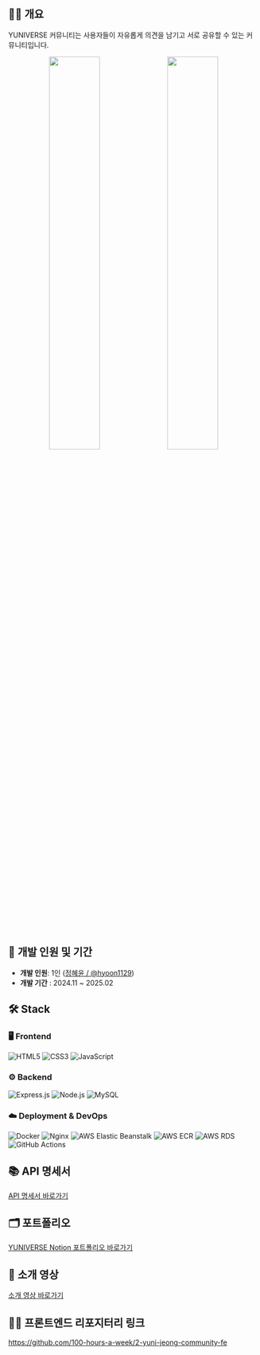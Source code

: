 ## **🧑‍🚀 개요**

YUNIVERSE 커뮤니티는 사용자들이 자유롭게 의견을 남기고 서로 공유할 수 있는 커뮤니티입니다.

<p align="center">
  <img src="https://github.com/user-attachments/assets/18b49944-35ad-4d2f-a9b9-9c79d6571dd2" width="45%"/>
  &nbsp;
  <img src="https://github.com/user-attachments/assets/6d0889f9-e99a-43bc-a2a8-4b882a989538" width="45%"/>
</p>

## **📆 개발 인원 및 기간**

- **개발 인원**: 1인 ([정혜윤 / @hyoon1129](https://github.com/hyoon1129))
- **개발 기간** : 2024.11 ~ 2025.02
## 🛠️ Stack

### 🖥️ Frontend
![HTML5](https://img.shields.io/badge/HTML5-E34F26?style=for-the-badge&logo=html5&logoColor=white)
![CSS3](https://img.shields.io/badge/CSS3-1572B6?style=for-the-badge&logo=css3&logoColor=white)
![JavaScript](https://img.shields.io/badge/JavaScript-F7DF1E?style=for-the-badge&logo=javascript&logoColor=black)

### ⚙️ Backend
![Express.js](https://img.shields.io/badge/Express-000000?style=for-the-badge&logo=express&logoColor=white)
![Node.js](https://img.shields.io/badge/Node.js-339933?style=for-the-badge&logo=node.js&logoColor=white)
![MySQL](https://img.shields.io/badge/MySQL-4479A1?style=for-the-badge&logo=mysql&logoColor=white)

### ☁️ Deployment & DevOps
![Docker](https://img.shields.io/badge/Docker-2496ED?style=for-the-badge&logo=docker&logoColor=white)
![Nginx](https://img.shields.io/badge/Nginx-009639?style=for-the-badge&logo=nginx&logoColor=white)
![AWS Elastic Beanstalk](https://img.shields.io/badge/AWS_Elastic_Beanstalk-FF9900?style=for-the-badge&logo=amazon-aws&logoColor=white)
![AWS ECR](https://img.shields.io/badge/AWS_ECR-527FFF?style=for-the-badge&logo=amazon-aws&logoColor=white)
![AWS RDS](https://img.shields.io/badge/AWS_RDS-527FFF?style=for-the-badge&logo=amazon-aws&logoColor=white)
![GitHub Actions](https://img.shields.io/badge/GitHub_Actions-2088FF?style=for-the-badge&logo=github-actions&logoColor=white)

## 📚 API 명세서

[API 명세서 바로가기](https://docs.google.com/spreadsheets/d/1f3hdD6YRIk1bbXVnr2VM5TaerXQaYl9L1p6SUEIWuMc/edit?gid=1878554884#gid=1878554884)


## 🗂️ 포트폴리오
[YUNIVERSE Notion 포트폴리오 바로가기](https://towering-canvas-e6a.notion.site/YUNIVERSE-198ab3e04e5180dab99ceb593d5c5330?pvs=74)

## 🎥 소개 영상
[소개 영상 바로가기](https://drive.google.com/file/d/1MwC9VxA4xt1x53nneWBQRIIzJOQN6nAh/view?usp=sharing)


## 👨‍💻 프론트엔드 리포지터리 링크
https://github.com/100-hours-a-week/2-yuni-jeong-community-fe
